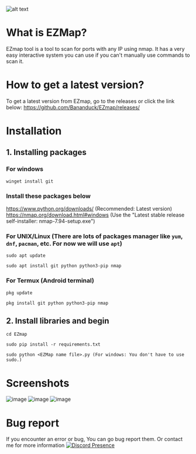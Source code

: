 ![alt text](https://cdn.discordapp.com/attachments/913287460916703272/1182331454395527168/image.png?ex=65844ef9&is=6571d9f9&hm=0df5143ea76105c82a93d1c3152bd0b3e3f172bbf1ef49d1e075c58478c44508&)

# What is EZMap?
EZmap tool is a tool to scan for ports with any IP using nmap. It has a very easy interactive system you can use if you can't manually use commands to scan it.

# How to get a latest version?
To get a latest version from EZmap, go to the releases or click the link below:
https://github.com/Bananduck/EZmap/releases/

# Installation
## 1. Installing packages
### For windows
```
winget install git
```
### Install these packages below
https://www.python.org/downloads/ (Recommended: Latest version)
https://nmap.org/download.html#windows (Use the "Latest stable release self-installer: nmap-7.94-setup.exe")

### For UNIX/Linux (There are lots of packages manager like `yum`, `dnf`, `pacman`, etc. For now we will use `apt`) 
```
sudo apt update
```

```
sudo apt install git python python3-pip nmap
```

### For Termux (Android terminal)
```
pkg update
```
```
pkg install git python python3-pip nmap
```

## 2. Install libraries and begin
```
cd EZmap
```
```
sudo pip install -r requirements.txt
```
```
sudo python <EZMap name file>.py (For windows: You don't have to use sudo.)
```

# Screenshots
![image](https://github.com/Bananduck/EZmap/assets/98893840/4353ccf5-4862-46ae-bbb2-00387109da23)
![image](https://github.com/Bananduck/EZmap/assets/98893840/e1642952-fb1b-45fb-83eb-3d91e615a7df)
![image](https://github.com/Bananduck/EZmap/assets/98893840/6167f3de-9305-451c-9b03-2747fc2913fb)


# Bug report
If you encounter an error or bug, You can go bug report them. Or contact me for more information
[![Discord Presence](https://lanyard.cnrad.dev/api/913286154806243339)](https://discord.com/users/913286154806243339)
